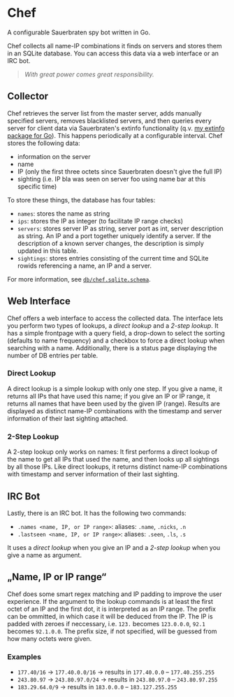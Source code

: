 # Chef

A configurable Sauerbraten spy bot written in Go.

Chef collects all name-IP combinations it finds on servers and stores them in an SQLite database. You can access this data via a web interface or an IRC bot.

> *With great power comes great responsibility.*


## Collector

Chef retrieves the server list from the master server, adds manually specified servers, removes blacklisted servers, and then queries every server for client data via Sauerbraten's extinfo functionality (q.v. [my extinfo package for Go](http://github.com/sauerbraten/extinfo)). This happens periodically at a configurable interval. Chef stores the following data:

- information on the server
- name
- IP (only the first three octets since Sauerbraten doesn't give the full IP)
- sighting (i.e. IP bla was seen on server foo using name bar at this specific time)

To store these things, the database has four tables:

- `names`: stores the name as string
- `ips`: stores the IP as integer (to facilitate IP range checks)
- `servers`: stores server IP as string, server port as int, server description as string. An IP and a port together uniquely identify a server. If the description of a known server changes, the description is simply updated in this table.
- `sightings`: stores entries consisting of the current time and SQLite rowids referencing a name, an IP and a server.

For more information, see [`db/chef.sqlite.schema`](https://github.com/sauerbraten/chef/blob/master/db/chef.sqlite.schema).


## Web Interface

Chef offers a web interface to access the collected data. The interface lets you perform two types of lookups, a *direct lookup* and a *2-step lookup*. It has a simple frontpage with a query field, a drop-down to select the sorting (defaults to name frequency) and a checkbox to force a direct lookup when searching with a name. Additionally, there is a status page displaying the number of DB entries per table.

### Direct Lookup

A direct lookup is a simple lookup with only one step. If you give a name, it returns all IPs that have used this name; if you give an IP or IP range, it returns all names that have been used by the given IP (range). Results are displayed as distinct name-IP combinations with the timestamp and server information of their last sighting attached.

### 2-Step Lookup

A 2-step lookup only works on names: It first performs a direct lookup of the name to get all IPs that used the name, and then looks up all sightings by all those IPs. Like direct lookups, it returns distinct name-IP combinations with timestamp and server information of their last sighting.


## IRC Bot

Lastly, there is an IRC bot. It has the following two commands:

- `.names <name, IP, or IP range>`: aliases: `.name`, `.nicks`, `.n`
- `.lastseen <name, IP, or IP range>`: aliases: `.seen`, `.ls`, `.s`

It uses a *direct lookup* when you give an IP and a *2-step lookup* when you give a name as argument.

## „Name, IP or IP range“

Chef does some smart regex matching and IP padding to improve the user experience. If the argument to the lookup commands is at least the first octet of an IP and the first dot, it is interpreted as an IP range. The prefix can be ommitted, in which case it will be deduced from the IP. The IP is padded with zeroes if neccessary, i.e. `123.` becomes `123.0.0.0`, `92.1` becomes `92.1.0.0`. The prefix size, if not specified, will be guessed from how many octets were given.

### Examples

- `177.40/16` → `177.40.0.0/16` → results in `177.40.0.0` – `177.40.255.255`
- `243.80.97` → `243.80.97.0/24` → results in `243.80.97.0` – `243.80.97.255`
- `183.29.64.0/9` → results in `183.0.0.0` – `183.127.255.255`